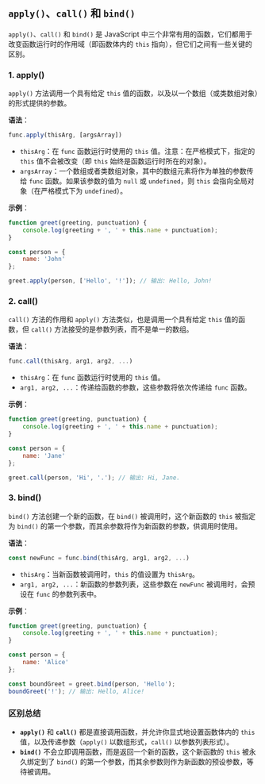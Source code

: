 ## `apply()`、`call()` 和 `bind()`

`apply()`、`call()` 和 `bind()` 是 JavaScript 中三个非常有用的函数，它们都用于改变函数运行时的作用域（即函数体内的 `this` 指向），但它们之间有一些关键的区别。

### 1. apply()

`apply()` 方法调用一个具有给定 `this` 值的函数，以及以一个数组（或类数组对象）的形式提供的参数。

**语法**：
```javascript
func.apply(thisArg, [argsArray])
```
- `thisArg`：在 `func` 函数运行时使用的 `this` 值。注意：在严格模式下，指定的 `this` 值不会被改变（即 `this` 始终是函数运行时所在的对象）。
- `argsArray`：一个数组或者类数组对象，其中的数组元素将作为单独的参数传给 `func` 函数。如果该参数的值为 `null` 或 `undefined`，则 `this` 会指向全局对象（在严格模式下为 `undefined`）。

**示例**：
```javascript
function greet(greeting, punctuation) {
    console.log(greeting + ', ' + this.name + punctuation);
}

const person = {
    name: 'John'
};

greet.apply(person, ['Hello', '!']); // 输出: Hello, John!
```

### 2. call()

`call()` 方法的作用和 `apply()` 方法类似，也是调用一个具有给定 `this` 值的函数，但 `call()` 方法接受的是参数列表，而不是单一的数组。

**语法**：
```javascript
func.call(thisArg, arg1, arg2, ...)
```
- `thisArg`：在 `func` 函数运行时使用的 `this` 值。
- `arg1, arg2, ...`：传递给函数的参数，这些参数将依次传递给 `func` 函数。

**示例**：
```javascript
function greet(greeting, punctuation) {
    console.log(greeting + ', ' + this.name + punctuation);
}

const person = {
    name: 'Jane'
};

greet.call(person, 'Hi', '.'); // 输出: Hi, Jane.
```

### 3. bind()

`bind()` 方法创建一个新的函数，在 `bind()` 被调用时，这个新函数的 `this` 被指定为 `bind()` 的第一个参数，而其余参数将作为新函数的参数，供调用时使用。

**语法**：
```javascript
const newFunc = func.bind(thisArg, arg1, arg2, ...)
```
- `thisArg`：当新函数被调用时，`this` 的值设置为 `thisArg`。
- `arg1, arg2, ...`：新函数的参数列表，这些参数在 `newFunc` 被调用时，会预设在 `func` 的参数列表中。

**示例**：
```javascript
function greet(greeting, punctuation) {
    console.log(greeting + ', ' + this.name + punctuation);
}

const person = {
    name: 'Alice'
};

const boundGreet = greet.bind(person, 'Hello');
boundGreet('!'); // 输出: Hello, Alice!
```

### 区别总结

- **`apply()`** 和 **`call()`** 都是直接调用函数，并允许你显式地设置函数体内的 `this` 值，以及传递参数（`apply()` 以数组形式，`call()` 以参数列表形式）。
- **`bind()`** 不会立即调用函数，而是返回一个新的函数，这个新函数的 `this` 被永久绑定到了 `bind()` 的第一个参数，而其余参数则作为新函数的预设参数，等待被调用。